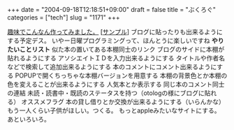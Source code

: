 +++
date = "2004-09-18T12:18:51+09:00"
draft = false
title = "ぶくろぐ"
categories = ["tech"]
slug = "1171"
+++

<a href="http://pi.jugem.jp/tana" target="_blank">趣味でこんなん作ってみました。</a>
[<a href="http://pi.jugem.jp/tana/tana.php?ac=zzz" target="_blank">サンプル</a>]
ブログに貼ったりも出来るようにする予定デス。
いやー日曜プログラミングって、ほんとうに楽しいですね
<strong>やりたいことリスト</strong>
似た本の置いてある本棚同士のリンク
ブログのサイドに本棚が貼れるようにする
アソシエイトＩＤを入力出来るようにする
タイトルや作者名などで検索して追加出来るようにする
本のコメントにコメント出来るようにする
POPUPで開くちっちゃな本棚バージョンを用意する
本棚の背景色とか本棚の色を変えることが出来るようにする
人気本とか表示する
同じ本のコメント同士の連結
未読・読書中・既読のステータスを持つ（otologの様にブログに貼れる）
オススメフラグ
本の貸し借りとか交換が出来るようにする（いらんかな）
もう一人くらい子供がほしい。つくる。
もっとappleみたいなサイトにする。
あといろいろ。
